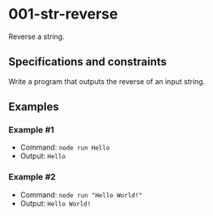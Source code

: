 # 001-str-reverse
Reverse a string.

## Specifications and constraints
Write a program that outputs the reverse of an input string.

## Examples

### Example #1
- Command: `node run Hello`
- Output: `Hello`

### Example #2
- Command: `node run "Hello World!"`
- Output: `Hello World!`
